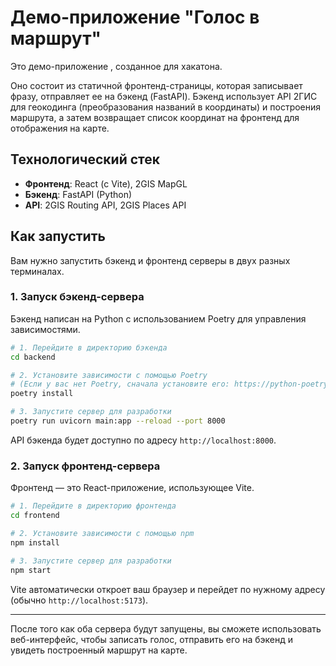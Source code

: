 # Демо-приложение "Голос в маршрут"

Это  демо-приложение , созданное для хакатона.

Оно состоит из статичной фронтенд-страницы, которая записывает фразу, отправляет ее на бэкенд (FastAPI). Бэкенд использует API 2ГИС для геокодинга (преобразования названий в координаты) и построения маршрута, а затем возвращает список координат на фронтенд для отображения на карте.

## Технологический стек

- **Фронтенд**: React (с Vite), 2GIS MapGL
- **Бэкенд**: FastAPI (Python)
- **API**: 2GIS Routing API, 2GIS Places API

## Как запустить

Вам нужно запустить бэкенд и фронтенд серверы в двух разных терминалах.

### 1. Запуск бэкенд-сервера

Бэкенд написан на Python с использованием Poetry для управления зависимостями.

```bash
# 1. Перейдите в директорию бэкенда
cd backend

# 2. Установите зависимости с помощью Poetry
# (Если у вас нет Poetry, сначала установите его: https://python-poetry.org/docs/#installation)
poetry install

# 3. Запустите сервер для разработки
poetry run uvicorn main:app --reload --port 8000
```
API бэкенда будет доступно по адресу `http://localhost:8000`.

### 2. Запуск фронтенд-сервера

Фронтенд — это React-приложение, использующее Vite.

```bash
# 1. Перейдите в директорию фронтенда
cd frontend

# 2. Установите зависимости с помощью npm
npm install

# 3. Запустите сервер для разработки
npm start
```

Vite автоматически откроет ваш браузер и перейдет по нужному адресу (обычно `http://localhost:5173`).

---

После того как оба сервера будут запущены, вы сможете использовать веб-интерфейс, чтобы записать голос, отправить его на бэкенд и увидеть построенный маршрут на карте.
